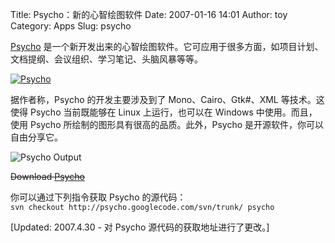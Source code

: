 Title: Psycho：新的心智绘图软件
Date: 2007-01-16 14:01
Author: toy
Category: Apps
Slug: psycho

[Psycho](http://www.psycho-project.org/)
是一个新开发出来的心智绘图软件。它可应用于很多方面，如项目计划、文档提纲、会议组织、学习笔记、头脑风暴等等。

[![Psycho](http://i.linuxtoy.org/i/2007/01/psycho_s.png)](http://i.linuxtoy.org/i/2007/01/psycho.png)

据作者称，Psycho 的开发主要涉及到了 Mono、Cairo、Gtk#、XML
等技术。这使得 Psycho 当前既能够在 Linux 上运行，也可以在 Windows
中使用。而且，使用 Psycho 所绘制的图形具有很高的品质。此外，Psycho
是开源软件，你可以自由分享它。

![Psycho Output](http://i.linuxtoy.org/i/2007/01/psycho_output.png)

~~Download
[Psycho](http://developer.novell.com/wiki/index.php/Psycho_Subversion)~~

你可以通过下列指令获取 Psycho 的源代码：  
`svn checkout http://psycho.googlecode.com/svn/trunk/ psycho`

[Updated: 2007.4.30 - 对 Psycho 源代码的获取地址进行了更改。]
